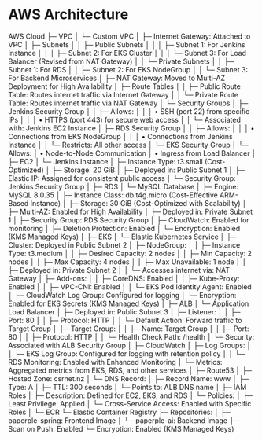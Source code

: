 # AWS Architecture

AWS Cloud
  ├─ VPC
  │   └─ Custom VPC
  │         ├─ Internet Gateway: Attached to VPC
  │         ├─ Subnets
  │         │     ├─ Public Subnets
  │         │     │      ├─ Subnet 1: For Jenkins Instance
  │         │     │      ├─ Subnet 2: For EKS Cluster
  │         │     │      └─ Subnet 3: For Load Balancer (Revised from NAT Gateway)
  │         │     └─ Private Subnets
  │         │            ├─ Subnet 1: For RDS
  │         │            ├─ Subnet 2: For EKS NodeGroup
  │         │            └─ Subnet 3: For Backend Microservices
  │         ├─ NAT Gateway: Moved to Multi-AZ Deployment for High Availability
  │         ├─ Route Tables
  │         │      ├─ Public Route Table: Routes internet traffic via Internet Gateway
  │         │      └─ Private Route Table: Routes internet traffic via NAT Gateway
  │         └─ Security Groups
  │                ├─ Jenkins Security Group
  │                │      ├─ Allows:
  │                │      │      • SSH (port 22) from specific IPs
  │                │      │      • HTTPS (port 443) for secure web access
  │                │      └─ Associated with: Jenkins EC2 Instance
  │                ├─ RDS Security Group
  │                │      ├─ Allows:
  │                │      │      • Connections from EKS NodeGroup
  │                │      │      • Connections from Jenkins Instance
  │                │      └─ Restricts: All other access
  │                └─ EKS Security Group
  │                       └─ Allows:
  │                              • Node-to-Node Communication
  │                              • Ingress from Load Balancer
  │
  ├─ EC2
  │     └─ Jenkins Instance
  │            ├─ Instance Type: t3.small (Cost-Optimized)
  │            ├─ Storage: 20 GiB
  │            ├─ Deployed in: Public Subnet 1
  │            ├─ Elastic IP: Assigned for consistent public access
  │            └─ Security Group: Jenkins Security Group
  │
  ├─ RDS
  │     └─ MySQL Database
  │            ├─ Engine: MySQL 8.0.35
  │            ├─ Instance Class: db.t4g.micro (Cost-Effective ARM-Based Instance)
  │            ├─ Storage: 30 GiB (Cost-Optimized with Scalability)
  │            ├─ Multi-AZ: Enabled for High Availability
  │            ├─ Deployed in: Private Subnet 1
  │            ├─ Security Group: RDS Security Group
  │            ├─ CloudWatch: Enabled for monitoring
  │            ├─ Deletion Protection: Enabled
  │            └─ Encryption: Enabled (KMS Managed Keys)
  │
  ├─ EKS
  │     └─ Elastic Kubernetes Service
  │            ├─ Cluster: Deployed in Public Subnet 2
  │            ├─ NodeGroup:
  │            │      ├─ Instance Type: t3.medium
  │            │      ├─ Desired Capacity: 2 nodes
  │            │      ├─ Min Capacity: 2 nodes
  │            │      ├─ Max Capacity: 4 nodes
  │            │      ├─ Max Unavailable: 1 node
  │            │      ├─ Deployed in: Private Subnet 2
  │            │      └─ Accesses internet via: NAT Gateway
  │            ├─ Add-ons:
  │            │      ├─ CoreDNS: Enabled
  │            │      ├─ Kube-Proxy: Enabled
  │            │      ├─ VPC-CNI: Enabled
  │            │      └─ EKS Pod Identity Agent: Enabled
  │            ├─ CloudWatch Log Group: Configured for logging
  │            └─ Encryption: Enabled for EKS Secrets (KMS Managed Keys)
  │
  ├─ ALB
  │     └─ Application Load Balancer
  │            ├─ Deployed in: Public Subnet 3
  │            ├─ Listener:
  │            │      ├─ Port: 80
  │            │      ├─ Protocol: HTTP
  │            │      └─ Default Action: Forward traffic to Target Group
  │            ├─ Target Group:
  │            │      ├─ Name: Target Group
  │            │      ├─ Port: 80
  │            │      ├─ Protocol: HTTP
  │            │      └─ Health Check Path: /health
  │            └─ Security: Associated with ALB Security Group
  │
  ├─ CloudWatch
  │     ├─ Log Groups:
  │     │      ├─ EKS Log Group: Configured for logging with retention policy
  │     │      └─ RDS Monitoring: Enabled with Enhanced Monitoring
  │     └─ Metrics: Aggregated metrics from EKS, RDS, and other services
  │
  ├─ Route53
  │     ├─ Hosted Zone: csrnet.nz
  │     └─ DNS Record:
  │            ├─ Record Name: www
  │            ├─ Type: A
  │            ├─ TTL: 300 seconds
  │            └─ Points to: ALB DNS name
  │
  ├─ IAM Roles
  │     ├─ Description: Defined for EC2, EKS, and RDS
  │     └─ Policies:
  │            ├─ Least Privilege: Applied
  │            └─ Cross-Service Access: Enabled with Specific Roles
  │
  └─ ECR
        └─ Elastic Container Registry
               ├─ Repositories:
               │      ├─ paperple-spring: Frontend Image
               │      └─ paperple-ai: Backend Image
               ├─ Scan on Push: Enabled
               └─ Encryption: Enabled (KMS Managed Keys)